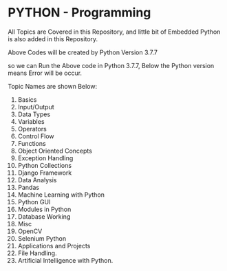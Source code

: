 # PYTHON - Programming 

All Topics are Covered in this Repository, and little bit of Embedded Python  is also added in this Repository.

Above Codes will be created by Python Version 3.7.7

so we can Run the Above code in Python 3.7.7, Below the Python version means Error will be occur.

Topic Names are shown Below:

1)  Basics
2)  Input/Output
3)  Data Types
4)  Variables
5)  Operators
6)  Control Flow
7)  Functions
8)  Object Oriented Concepts
9)  Exception Handling
10) Python Collections
11) Django Framework
12) Data Analysis
13) Pandas
14) Machine Learning with Python
15) Python GUI
16) Modules in Python
17) Database Working
18) Misc
19) OpenCV
20) Selenium Python
21) Applications and Projects
22) File Handling.
23) Artificial Intelligence with Python.
